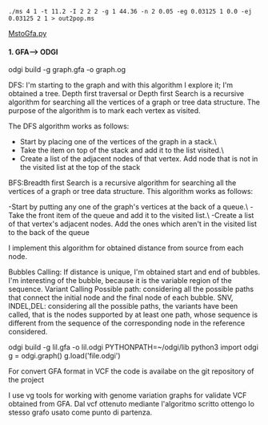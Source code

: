

```
./ms 4 1 -t 11.2 -I 2 2 2 -g 1 44.36 -n 2 0.05 -eg 0.03125 1 0.0 -ej 0.03125 2 1 > out2pop.ms
```
 [MstoGfa.py](/tesiFlavia/MstoGfa.py)


#### 1. GFA--> ODGI

odgi build -g graph.gfa -o graph.og

DFS: I'm starting to the graph and with this algorithm I explore it; I'm obtained a tree.
Depth first traversal or Depth first Search is a recursive algorithm for searching all the vertices of a graph or tree data structure. The purpose of the algorithm is to mark each vertex as visited.

The DFS algorithm works as follows:
- Start by placing one of the vertices of the graph in a stack.\\
- Take the item on top of the stack and add it to the list visited.\\
- Create a list of the adjacent nodes of that vertex. Add node that is not in the visited list at the top of the stack



BFS:Breadth first Search is a recursive algorithm for searching all the vertices of a graph or tree data structure.
This algorithm works as follows:

-Start by putting any one of the graph's vertices at the back of a queue.\\
-Take the front item of the queue and add it to the visited list.\\
-Create a list of that vertex's adjacent nodes. Add the ones which aren't in the visited list to the back of the queue

I implement this algorithm for obtained distance from source from each node. 

Bubbles Calling: If distance is unique, I'm obtained start and end of bubbles. I'm interesting of the bubble, because it is the variable region of the sequence.
Variant Calling
Possible path: considering all the possible paths that connect the initial node and the final node of each bubble.
SNV, INDEL,DEL: considering all the possible paths, the variants have been called, that is the nodes supported by at least one path, whose sequence is different from the sequence of the corresponding node in the reference considered.

odgi build -g lil.gfa -o lil.odgi
PYTHONPATH=~/odgi/lib python3
import odgi
g = odgi.graph() 
g.load('file.odgi')


For convert GFA format in VCF the code is availabe on the git repository of the project 

I use vg tools for working with genome variation graphs for validate VCF obtained from GFA. 
Dal vcf ottenuto mediante l'algoritmo scritto ottengo lo stesso grafo usato come punto di partenza.

